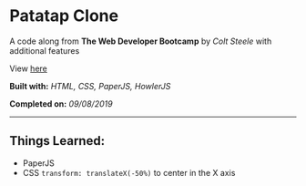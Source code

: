 # Patatap Clone

A code along from **The Web Developer Bootcamp** by _Colt Steele_ with additional features

View [here](https://denzeltl.github.io/patatap-clone/)

**Built with:** _HTML, CSS, PaperJS, HowlerJS_

**Completed on:** _09/08/2019_

---

## Things Learned:

-   PaperJS
-   CSS `transform: translateX(-50%)` to center in the X axis
